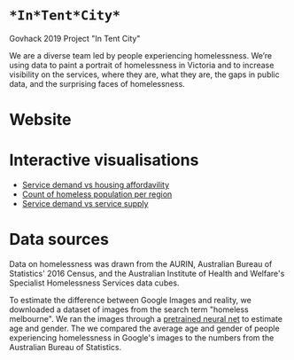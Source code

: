# `*In*Tent*City*`
Govhack 2019 Project "In Tent City"

We are a diverse team led by people experiencing homelessness. We’re using data to paint a portrait of homelessness in Victoria and to increase visibility on the services, where they are, what they are, the gaps in public data, and the surprising faces of homelessness.

# Website

# Interactive visualisations
* [Service demand vs housing affordavility](https://ethicalcode.github.io/intentcity/visualisations/service_demand_vs_affordability.html)
* [Count of homeless population per region](ethicalcode.github.io/intentcity/visualisations/total_homeless_aurin_sa2.html)
* [Service demand vs service supply](ethicalcode.github.io/intentcity/visualisations/ratio_of_requests_to_providers.html)

# Data sources
Data on homelessness was drawn from the AURIN, Australian Bureau of Statistics' 2016 Census, and the Australian Institute of Health and Welfare's Specialist Homelessness Services data cubes.

To estimate the difference between Google Images and reality, we downloaded a dataset of images from the search term "homeless melbourne".  We ran the images through a [pretrained neural net](https://github.com/yu4u/age-gender-estimation) to estimate age and gender. The we compared the average age and gender of people experiencing homelessness in Google's images to the numbers from the Australian Bureau of Statistics.
